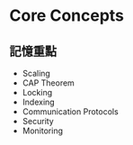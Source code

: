 # Core Concepts

## 記憶重點

- Scaling
- CAP Theorem
- Locking
- Indexing
- Communication Protocols
- Security
- Monitoring

